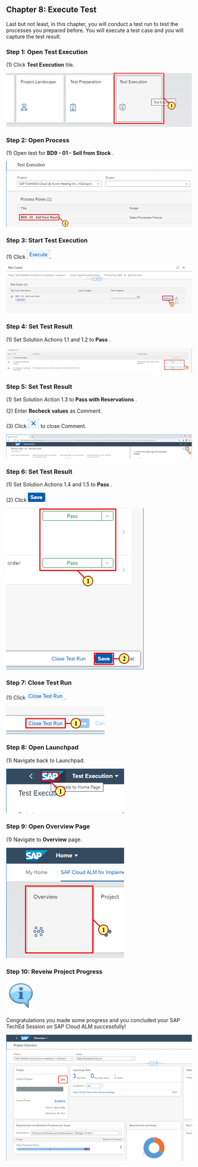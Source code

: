﻿## Chapter 8: Execute Test

Last but not least, in this chapter, you will conduct a test run to test the processes you prepared before. You will execute a test case and you will capture the test result.



### Step 1: Open Test Execution



\(1\) Click  **Test Execution**  tile.

![](Markdown_files/img_0.png)



### Step 2: Open Process



\(1\) Open test for  **BD9 \- 01 \- Sell from Stock** .

![](Markdown_files/img_000.png)



### Step 3: Start Test Execution



\(1\) Click  ![](Markdown_files/fieldicon.png).

![](Markdown_files/img_001.png)



### Step 4: Set Test Result



\(1\) Set Solution Actions 1.1 and 1.2 to  **Pass** .

![](Markdown_files/img_002.png)



### Step 5: Set Test Result



\(1\) Set Solution Action 1.3 to  **Pass with Reservations** .

\(2\) Enter  **Recheck values**  as Comment.

\(3\) Click  ![](Markdown_files/fieldicon00.png) to close Comment.

![](Markdown_files/img_003.png)



### Step 6: Set Test Result



\(1\) Set Solution Actions 1.4 and 1.5 to  **Pass** .

\(2\) Click  ![](Markdown_files/fieldicon01.png).

![](Markdown_files/img_004.png)



### Step 7: Close Test Run



\(1\) Click  ![](Markdown_files/fieldicon02.png).

![](Markdown_files/img_005.png)



### Step 8: Open Launchpad



\(1\) Navigate back to Launchpad.

![](Markdown_files/img_006.png)



### Step 9: Open Overview Page



\(1\) Navigate to  **Overview** page.

![](Markdown_files/img_007.png)



### Step 10: Reveiw Project Progress



![](Markdown_files/info_word.png)

Congratulations you made some progress and you concluded your SAP TechEd Session on SAP Cloud ALM successfully\!



 

![](Markdown_files/img_008.png)




